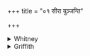 +++
title = "०१ सीरा युञ्जन्ति"

+++

<details><summary>Whitney</summary>

### Translation
1. The poets (*kaví*) harness the plows (*sī́ra*), they extend severally  
the yokes—they the wise ones (*dhī́ra*), with desire of favor (?) toward  
the gods.

### Notes
The verse seems to imply a hidden comparison of the poet's work with the  
plowman's. The other texts (RV. x. 101. 4; VS. xii. 67; TS. iv. 2. 5⁵;  
MS. ii. 7. 12; K. xvi. 11; Kap. xxv. 3) read *sumnayā́* (but K. has  
*-yuḥ*: Kap. not noted), which the translation adopts, *-yāú* seeming an  
unintelligent corruption of it; but the comm. gives a double explanation  
of *-yāu*, one as "desiring a happy-making sacrifice" and qualifying  
*yajamāne* understood, the other as from *sumna-ya* (*-ya* for root  
*yā*) and qualifying *balīvardāu* understood! He makes *sīra* equivalent  
with *lān̄gala*, and takes *vi tanvate* as = "put on the oxen's  
shoulders"; *vi-tan* as here applied seems imitated from its use of  
stringing a bow; in TB. ii. 5. 8¹² we have even *ví tanoti sī́ram.*
</details>

<details><summary>Griffith</summary>

Wise and devoted to the Gods the skilful men bind plough-ropes fast, And lay the yokes on either side.
</details>
